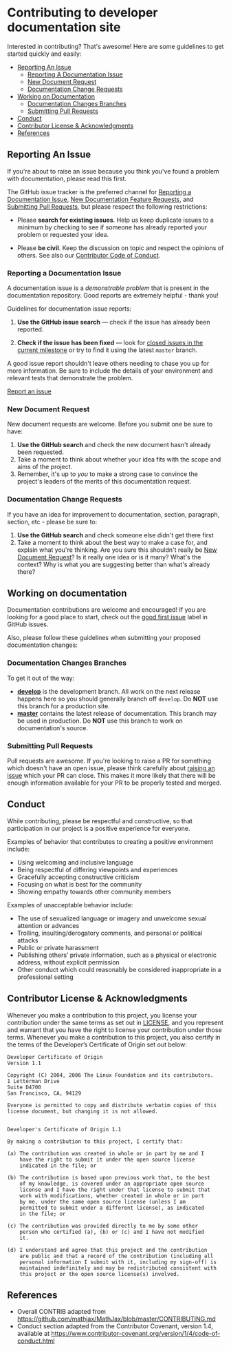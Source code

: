 # Contributing to developer documentation site

Interested in contributing? That's awesome! Here are some guidelines to get started quickly and easily:

- [Reporting An Issue](#reporting-an-issue)
  - [Reporting A Documentation Issue](#reporting-a-documentation-issue)
  - [New Document Request](#new-document-request)
  - [Documentation Change Requests](#documentation-change-requests)
- [Working on Documentation](#working-on-documentation)
  - [Documentation Changes Branches](#documentation-changes-branches)
  - [Submitting Pull Requests](#submitting-pull-requests)
- [Conduct](#conduct)
- [Contributor License & Acknowledgments](#contributor-license--acknowledgments)
- [References](#references)

## Reporting An Issue

If you're about to raise an issue because you think you've found a problem with documentation, please read this first.

The GitHub issue tracker is the preferred channel for [Reporting a Documentation Issue](#reporting-a-documentation-issue), [New Documentation Feature Requests](#new-documentation-feature-requests), and [Submitting Pull Requests](#submitting-pull-requests), but please respect the following restrictions:

* Please **search for existing issues**. Help us keep duplicate issues to a minimum by checking to see if someone has already reported your problem or requested your idea.

* Please **be civil**. Keep the discussion on topic and respect the opinions of others. See also our [Contributor Code of Conduct](#conduct).

### Reporting a Documentation Issue

A documentation issue is a _demonstrable problem_ that is present in the documentation repository. Good reports are extremely helpful - thank you!

Guidelines for documentation issue reports:

1. **Use the GitHub issue search** &mdash; check if the issue has already been reported.

2. **Check if the issue has been fixed** &mdash; look for [closed issues in the
   current milestone](https://github.com/EOSIO/welcome/issues?q=is%3Aissue+is%3Aclosed) or try to find it using the latest `master` branch.

A good issue report shouldn't leave others needing to chase you up for more information. Be sure to include the details of your environment and relevant tests that demonstrate the problem.

[Report an issue](https://github.com/EOSIO/welcome/issues/new?title=%5Bdocs%5D%20Suggestion%20/%20Change%20Request)

### New Document Request

New document requests are welcome. Before you submit one be sure to have:

1. **Use the GitHub search** and check the new document hasn't already been requested.
2. Take a moment to think about whether your idea fits with the scope and aims of the project.
3. Remember, it's up to *you* to make a strong case to convince the project's leaders of the merits of this documentation request.

### Documentation Change Requests

If you have an idea for improvement to documentation, section, paragraph, section, etc - please be sure to:

1. **Use the GitHub search** and check someone else didn't get there first
2. Take a moment to think about the best way to make a case for, and explain what you're thinking. Are you sure this shouldn't really be
   [New Document Request](#new-document-request)?  Is it really one idea or is it many? What's the context? Why is what you are suggesting better than what's already there?

## Working on documentation

Documentation contributions are welcome and encouraged! If you are looking for a good place to start, check out the [good first issue](https://github.com/EOSIO/welcome/labels/good%20first%20issue) label in GitHub issues.

Also, please follow these guidelines when submitting your proposed documentation changes:

### Documentation Changes Branches

To get it out of the way:

- **[develop](https://github.com/EOSIO/welcome/tree/develop)** is the development branch. All work on the next release happens here so you should generally branch off `develop`. Do **NOT** use this branch for a production site.
- **[master](https://github.com/EOSIO/welcome/tree/master)** contains the latest release of documentation. This branch may be used in production. Do **NOT** use this branch to work on documentation's source.

### Submitting Pull Requests

Pull requests are awesome. If you're looking to raise a PR for something which doesn't have an open issue, please think carefully about [raising an issue](#reporting-an-issue) which your PR can close. This makes it more likely that there will be enough information available for your PR to be properly tested and merged.

## Conduct

While contributing, please be respectful and constructive, so that participation in our project is a positive experience for everyone.

Examples of behavior that contributes to creating a positive environment include:
- Using welcoming and inclusive language
- Being respectful of differing viewpoints and experiences
- Gracefully accepting constructive criticism
- Focusing on what is best for the community
- Showing empathy towards other community members

Examples of unacceptable behavior include:
- The use of sexualized language or imagery and unwelcome sexual attention or advances
- Trolling, insulting/derogatory comments, and personal or political attacks
- Public or private harassment
- Publishing others’ private information, such as a physical or electronic address, without explicit permission
- Other conduct which could reasonably be considered inappropriate in a professional setting

## Contributor License & Acknowledgments

Whenever you make a contribution to this project, you license your contribution under the same terms as set out in [LICENSE](./LICENSE), and you represent and warrant that you have the right to license your contribution under those terms.  Whenever you make a contribution to this project, you also certify in the terms of the Developer’s Certificate of Origin set out below:

```
Developer Certificate of Origin
Version 1.1

Copyright (C) 2004, 2006 The Linux Foundation and its contributors.
1 Letterman Drive
Suite D4700
San Francisco, CA, 94129

Everyone is permitted to copy and distribute verbatim copies of this
license document, but changing it is not allowed.


Developer's Certificate of Origin 1.1

By making a contribution to this project, I certify that:

(a) The contribution was created in whole or in part by me and I
    have the right to submit it under the open source license
    indicated in the file; or

(b) The contribution is based upon previous work that, to the best
    of my knowledge, is covered under an appropriate open source
    license and I have the right under that license to submit that
    work with modifications, whether created in whole or in part
    by me, under the same open source license (unless I am
    permitted to submit under a different license), as indicated
    in the file; or

(c) The contribution was provided directly to me by some other
    person who certified (a), (b) or (c) and I have not modified
    it.

(d) I understand and agree that this project and the contribution
    are public and that a record of the contribution (including all
    personal information I submit with it, including my sign-off) is
    maintained indefinitely and may be redistributed consistent with
    this project or the open source license(s) involved.
```

## References

* Overall CONTRIB adapted from https://github.com/mathjax/MathJax/blob/master/CONTRIBUTING.md
* Conduct section adapted from the Contributor Covenant, version 1.4, available at https://www.contributor-covenant.org/version/1/4/code-of-conduct.html
